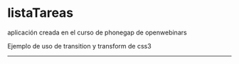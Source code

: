 listaTareas
===========

aplicación creada en el curso de phonegap de openwebinars

Ejemplo de uso de transition y transform de css3

------
